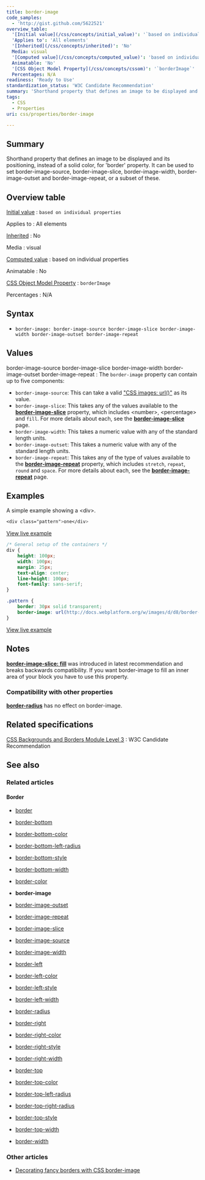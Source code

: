 ```yaml
---
title: border-image
code_samples:
  - 'http://gist.github.com/5622521'
overview_table:
  '[Initial value](/css/concepts/initial_value)': '`based on individual properties`'
  'Applies to': 'All elements'
  '[Inherited](/css/concepts/inherited)': 'No'
  Media: visual
  '[Computed value](/css/concepts/computed_value)': 'based on individual properties'
  Animatable: 'No'
  '[CSS Object Model Property](/css/concepts/cssom)': '`borderImage`'
  Percentages: N/A
readiness: 'Ready to Use'
standardization_status: 'W3C Candidate Recommendation'
summary: 'Shorthand property that defines an image to be displayed and its positioning, instead of a solid color, for ''border'' property. It can be used to set border-image-source, border-image-slice, border-image-width, border-image-outset and border-image-repeat, or a subset of these.'
tags:
  - CSS
  - Properties
uri: css/properties/border-image

---
```

## Summary

Shorthand property that defines an image to be displayed and its positioning, instead of a solid color, for 'border' property. It can be used to set border-image-source, border-image-slice, border-image-width, border-image-outset and border-image-repeat, or a subset of these.

## Overview table

[Initial value](/css/concepts/initial_value)
:   `based on individual properties`

Applies to
:   All elements

[Inherited](/css/concepts/inherited)
:   No

Media
:   visual

[Computed value](/css/concepts/computed_value)
:   based on individual properties

Animatable
:   No

[CSS Object Model Property](/css/concepts/cssom)
:   `borderImage`

Percentages
:   N/A

## Syntax

-   `border-image: border-image-source border-image-slice border-image-width border-image-outset border-image-repeat`

## Values

border-image-source border-image-slice border-image-width border-image-outset border-image-repeat
:   The `border-image` property can contain up to five components:

-   `border-image-source`: This can take a valid ["CSS images: url()"](/css/functions/url()) as its value.
-   `border-image-slice`: This takes any of the values available to the [**border-image-slice**](/css/properties/border-image-slice) property, which includes \<number\>, \<percentage\> and `fill`. For more details about each, see the [**border-image-slice**](/css/properties/border-image-slice) page.
-   `border-image-width`: This takes a numeric value with any of the standard length units.
-   `border-image-outset`: This takes a numeric value with any of the standard length units.
-   `border-image-repeat`: This takes any of the type of values available to the [**border-image-repeat**](/css/properties/border-image-repeat) property, which includes `stretch`, `repeat`, `round` and `space`. For more details about each, see the [**border-image-repeat**](/css/properties/border-image-repeat) page.

## Examples

A simple example showing a \<div\>.

``` css
<div class="pattern">one</div>
```

[View live example](http://code.webplatform.org/gist/5622521)

``` css
/* General setup of the containers */
div {
    height: 100px;
    width: 100px;
    margin: 25px;
    text-align: center;
    line-height: 100px;
    font-family: sans-serif;
}

.pattern {
    border: 30px solid transparent;
    border-image: url(http://docs.webplatform.org/w/images/d/d8/border-image.png) 30 repeat;
}
```

[View live example](http://code.webplatform.org/gist/5622521)

## Notes

[**border-image-slice: fill**](/css/properties/border-image-slice) was introduced in latest recommendation and breaks backwards compatibility. If you want border-image to fill an inner area of your block you have to use this property.

### Compatibility with other properties

[**border-radius**](/css/properties/border-radius) has no effect on border-image.

## Related specifications

[CSS Backgrounds and Borders Module Level 3](http://www.w3.org/TR/css3-background/)
:   W3C Candidate Recommendation

## See also

### Related articles

#### Border

-   [border](/css/properties/border)

-   [border-bottom](/css/properties/border-bottom)

-   [border-bottom-color](/css/properties/border-bottom-color)

-   [border-bottom-left-radius](/css/properties/border-bottom-left-radius)

-   [border-bottom-style](/css/properties/border-bottom-style)

-   [border-bottom-width](/css/properties/border-bottom-width)

-   [border-color](/css/properties/border-color)

-   **border-image**

-   [border-image-outset](/css/properties/border-image-outset)

-   [border-image-repeat](/css/properties/border-image-repeat)

-   [border-image-slice](/css/properties/border-image-slice)

-   [border-image-source](/css/properties/border-image-source)

-   [border-image-width](/css/properties/border-image-width)

-   [border-left](/css/properties/border-left)

-   [border-left-color](/css/properties/border-left-color)

-   [border-left-style](/css/properties/border-left-style)

-   [border-left-width](/css/properties/border-left-width)

-   [border-radius](/css/properties/border-radius)

-   [border-right](/css/properties/border-right)

-   [border-right-color](/css/properties/border-right-color)

-   [border-right-style](/css/properties/border-right-style)

-   [border-right-width](/css/properties/border-right-width)

-   [border-top](/css/properties/border-top)

-   [border-top-color](/css/properties/border-top-color)

-   [border-top-left-radius](/css/properties/border-top-left-radius)

-   [border-top-right-radius](/css/properties/border-top-right-radius)

-   [border-top-style](/css/properties/border-top-style)

-   [border-top-width](/css/properties/border-top-width)

-   [border-width](/css/properties/border-width)

### Other articles

-   [Decorating fancy borders with CSS border-image](/tutorials/css_border_image)
